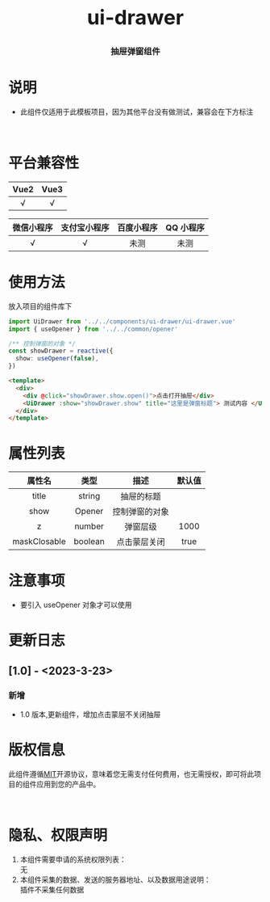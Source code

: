 <h3 align="center" style="margin: 30px 0 30px;font-weight: bold;font-size:40px;">ui-drawer</h3>
<h3 align="center">抽屉弹窗组件</h3>

# 说明

- 此组件仅适用于此模板项目，因为其他平台没有做测试，兼容会在下方标注

<br>

# 平台兼容性

| Vue2 | Vue3 |
| :--: | :--: |
|  √   |  √   |

| 微信小程序 | 支付宝小程序 | 百度小程序 | QQ 小程序 |
| :--------: | :----------: | :--------: | :-------: |
|     √      |      √       |    未测    |   未测    |

# 使用方法

放入项目的组件库下

```typescript
import UiDrawer from '../../components/ui-drawer/ui-drawer.vue'
import { useOpener } from '../../common/opener'

/** 控制弹窗的对象 */
const showDrawer = reactive({
  show: useOpener(false),
})
```

```html
<template>
  <div>
    <div @click="showDrawer.show.open()">点击打开抽屉</div>
    <UiDrawer :show="showDrawer.show" title="这里是弹窗标题"> 测试内容 </UiDrawer>
  </div>
</template>
```

# 属性列表

|    属性名    |  类型   |      描述      | 默认值 |
| :----------: | :-----: | :------------: | :----: |
|    title     | string  |   抽屉的标题   |        |
|     show     | Opener  | 控制弹窗的对象 |        |
|      z       | number  |    弹窗层级    |  1000  |
| maskClosable | boolean |  点击蒙层关闭  |  true  |

# 注意事项

- 要引入 useOpener 对象才可以使用

# 更新日志

## [1.0] - <2023-3-23>

### 新增

- 1.0 版本,更新组件，增加点击蒙层不关闭抽屉

# 版权信息

此组件遵循[MIT](https://en.wikipedia.org/wiki/MIT_License)开源协议，意味着您无需支付任何费用，也无需授权，即可将此项目的组件应用到您的产品中。

<br>

# 隐私、权限声明

1. 本组件需要申请的系统权限列表：
   <br>
   无
2. 本组件采集的数据、发送的服务器地址、以及数据用途说明：
   <br>
   插件不采集任何数据
